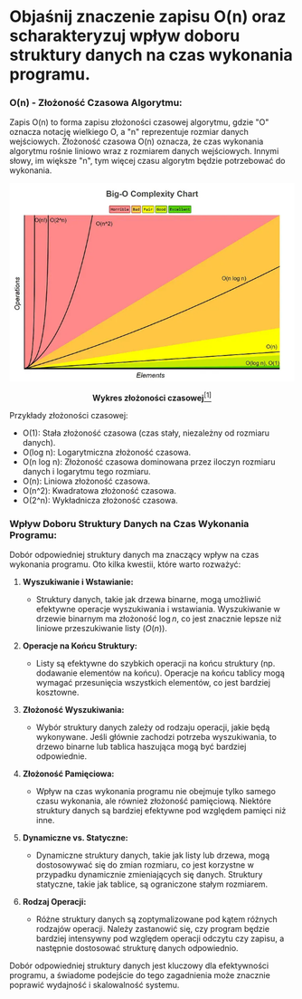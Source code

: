 # Objaśnij znaczenie zapisu O(n) oraz scharakteryzuj wpływ doboru struktury danych na czas wykonania programu.

### O(n) - Złożoność Czasowa Algorytmu:

Zapis O(n) to forma zapisu złożoności czasowej algorytmu, gdzie "O" oznacza notację wielkiego O, a "n" reprezentuje rozmiar danych wejściowych. Złożoność czasowa O(n) oznacza, że czas wykonania algorytmu rośnie liniowo wraz z rozmiarem danych wejściowych. Innymi słowy, im większe "n", tym więcej czasu algorytm będzie potrzebować do wykonania.

<p align="center"> 
  <img src="time.webp" style="height: 380"/>
</p>

<p align="center">
  <b>Wykres złożoności czasowej</b><a href="[link do źródła](https://towardsdatascience.com/understanding-time-complexity-with-python-examples-2bda6e8158a7)"><sup>[1]</sup></a>
</p>

Przykłady złożoności czasowej:

- O(1): Stała złożoność czasowa (czas stały, niezależny od rozmiaru danych).
- O(log n): Logarytmiczna złożoność czasowa.
- O(n log n): Złożoność czasowa dominowana przez iloczyn rozmiaru danych i logarytmu tego rozmiaru.
- O(n): Liniowa złożoność czasowa.
- O(n^2): Kwadratowa złożoność czasowa.
- O(2^n): Wykładnicza złożoność czasowa.

### Wpływ Doboru Struktury Danych na Czas Wykonania Programu:

Dobór odpowiedniej struktury danych ma znaczący wpływ na czas wykonania programu. Oto kilka kwestii, które warto rozważyć:

1. **Wyszukiwanie i Wstawianie:**
   - Struktury danych, takie jak drzewa binarne, mogą umożliwić efektywne operacje wyszukiwania i wstawiania. Wyszukiwanie w drzewie binarnym ma złożoność $\log n$, co jest znacznie lepsze niż liniowe przeszukiwanie listy ($O(n)$).

2. **Operacje na Końcu Struktury:**
   - Listy są efektywne do szybkich operacji na końcu struktury (np. dodawanie elementów na końcu). Operacje na końcu tablicy mogą wymagać przesunięcia wszystkich elementów, co jest bardziej kosztowne.

3. **Złożoność Wyszukiwania:**
   - Wybór struktury danych zależy od rodzaju operacji, jakie będą wykonywane. Jeśli głównie zachodzi potrzeba wyszukiwania, to drzewo binarne lub tablica haszująca mogą być bardziej odpowiednie.

4. **Złożoność Pamięciowa:**
   - Wpływ na czas wykonania programu nie obejmuje tylko samego czasu wykonania, ale również złożoność pamięciową. Niektóre struktury danych są bardziej efektywne pod względem pamięci niż inne.

5. **Dynamiczne vs. Statyczne:**
   - Dynamiczne struktury danych, takie jak listy lub drzewa, mogą dostosowywać się do zmian rozmiaru, co jest korzystne w przypadku dynamicznie zmieniających się danych. Struktury statyczne, takie jak tablice, są ograniczone stałym rozmiarem.

6. **Rodzaj Operacji:**
   - Różne struktury danych są zoptymalizowane pod kątem różnych rodzajów operacji. Należy zastanowić się, czy program będzie bardziej intensywny pod względem operacji odczytu czy zapisu, a następnie dostosować strukturę danych odpowiednio.

Dobór odpowiedniej struktury danych jest kluczowy dla efektywności programu, a świadome podejście do tego zagadnienia może znacznie poprawić wydajność i skalowalność systemu.